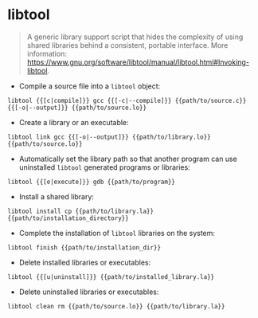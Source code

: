 # libtool

> A generic library support script that hides the complexity of using shared libraries behind a consistent, portable interface.
> More information: <https://www.gnu.org/software/libtool/manual/libtool.html#Invoking-libtool>.

- Compile a source file into a `libtool` object:

`libtool {{[c|compile]}} gcc {{[-c|--compile]}} {{path/to/source.c}} {{[-o|--output]}} {{path/to/source.lo}}`

- Create a library or an executable:

`libtool link gcc {{[-o|--output]}} {{path/to/library.lo}} {{path/to/source.lo}}`

- Automatically set the library path so that another program can use uninstalled `libtool` generated programs or libraries:

`libtool {{[e|execute]}} gdb {{path/to/program}}`

- Install a shared library:

`libtool install cp {{path/to/library.la}} {{path/to/installation_directory}}`

- Complete the installation of `libtool` libraries on the system:

`libtool finish {{path/to/installation_dir}}`

- Delete installed libraries or executables:

`libtool {{[u|uninstall]}} {{path/to/installed_library.la}}`

- Delete uninstalled libraries or executables:

`libtool clean rm {{path/to/source.lo}} {{path/to/library.la}}`
